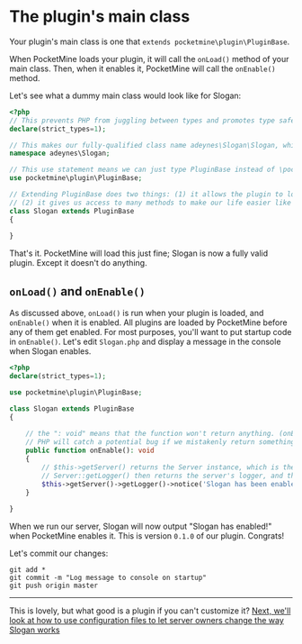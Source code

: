 # The plugin's main class

Your plugin's main class is one that `extends pocketmine\plugin\PluginBase`.

When PocketMine loads your plugin, it will call the `onLoad()` method of your main class. Then, when it enables it, PocketMine will call the `onEnable()` method.

Let's see what a dummy main class would look like for Slogan:

```php
<?php
// This prevents PHP from juggling between types and promotes type safety
declare(strict_types=1);

// This makes our fully-qualified class name adeynes\Slogan\Slogan, which is what we said our main class was in plugin.yml
namespace adeynes\Slogan;

// This use statement means we can just type PluginBase instead of \pocketmine\plugin\PluginBase
use pocketmine\plugin\PluginBase;

// Extending PluginBase does two things: (1) it allows the plugin to load (plugins must implement the Plugin interface, and PluginBase does that)
// (2) it gives us access to many methods to make our life easier like getServer() and getConfig()
class Slogan extends PluginBase
{
    
}
```

That's it. PocketMine will load this just fine; Slogan is now a fully valid plugin. Except it doesn't do anything.

## `onLoad()` and `onEnable()`
As discussed above, `onLoad()` is run when your plugin is loaded, and `onEnable()` when it is enabled. All plugins are loaded by PocketMine before any of them get enabled. For most purposes, you'll want to put startup code in `onEnable()`. Let's edit `Slogan.php` and display a message in the console when Slogan enables.

```php
<?php
declare(strict_types=1);

use pocketmine\plugin\PluginBase;

class Slogan extends PluginBase
{
    
    // the ": void" means that the function won't return anything. (onEnable()'s return value wouldn't do anything, so returning something would be useless)
    // PHP will catch a potential bug if we mistakenly return something even though we're not supposed to
    public function onEnable(): void
    {
        // $this->getServer() returns the Server instance, which is the overseer of everything that happens inside our server
        // Server::getLogger() then returns the server's logger, and the notice() method on that logger sends a message to the console
        $this->getServer()->getLogger()->notice('Slogan has been enabled!');
    }
    
}
```

When we run our server, Slogan will now output "Slogan has enabled!" when PocketMine enables it. This is version `0.1.0` of our plugin. Congrats!

Let's commit our changes:
```
git add *
git commit -m "Log message to console on startup"
git push origin master
```
___

This is lovely, but what good is a plugin if you can't customize it? [Next, we'll look at how to use configuration files to let server owners change the way Slogan works](configuration)